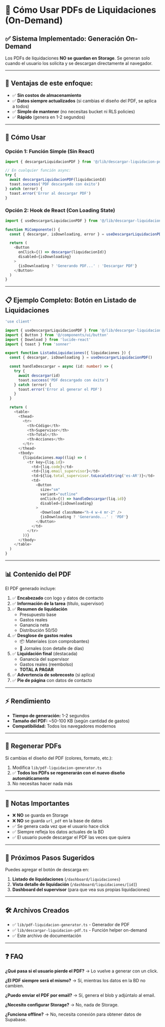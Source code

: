 # 📄 Cómo Usar PDFs de Liquidaciones (On-Demand)

## ✅ Sistema Implementado: Generación On-Demand

Los PDFs de liquidaciones **NO se guardan en Storage**. Se generan solo cuando el usuario los solicita y se descargan directamente al navegador.

---

## 🎯 Ventajas de este enfoque:

- ✅ **Sin costos de almacenamiento**
- ✅ **Datos siempre actualizados** (si cambias el diseño del PDF, se aplica a todos)
- ✅ **Simple de mantener** (no necesitas bucket ni RLS policies)
- ✅ **Rápido** (genera en 1-2 segundos)

---

## 🔧 Cómo Usar

### **Opción 1: Función Simple (Sin React)**

```typescript
import { descargarLiquidacionPDF } from '@/lib/descargar-liquidacion-pdf'

// En cualquier función async:
try {
  await descargarLiquidacionPDF(liquidacionId)
  toast.success('PDF descargado con éxito')
} catch (error) {
  toast.error('Error al descargar PDF')
}
```

### **Opción 2: Hook de React (Con Loading State)**

```typescript
import { useDescargarLiquidacionPDF } from '@/lib/descargar-liquidacion-pdf'

function MiComponente() {
  const { descargar, isDownloading, error } = useDescargarLiquidacionPDF()

  return (
    <Button 
      onClick={() => descargar(liquidacionId)}
      disabled={isDownloading}
    >
      {isDownloading ? 'Generando PDF...' : 'Descargar PDF'}
    </Button>
  )
}
```

---

## 📋 Ejemplo Completo: Botón en Listado de Liquidaciones

```typescript
'use client'

import { useDescargarLiquidacionPDF } from '@/lib/descargar-liquidacion-pdf'
import { Button } from '@/components/ui/button'
import { Download } from 'lucide-react'
import { toast } from 'sonner'

export function ListadoLiquidaciones({ liquidaciones }) {
  const { descargar, isDownloading } = useDescargarLiquidacionPDF()

  const handleDescargar = async (id: number) => {
    try {
      await descargar(id)
      toast.success('PDF descargado con éxito')
    } catch (error) {
      toast.error('Error al generar el PDF')
    }
  }

  return (
    <table>
      <thead>
        <tr>
          <th>Código</th>
          <th>Supervisor</th>
          <th>Total</th>
          <th>Acciones</th>
        </tr>
      </thead>
      <tbody>
        {liquidaciones.map((liq) => (
          <tr key={liq.id}>
            <td>{liq.code}</td>
            <td>{liq.email_supervisor}</td>
            <td>${liq.total_supervisor.toLocaleString('es-AR')}</td>
            <td>
              <Button
                size="sm"
                variant="outline"
                onClick={() => handleDescargar(liq.id)}
                disabled={isDownloading}
              >
                <Download className="h-4 w-4 mr-2" />
                {isDownloading ? 'Generando...' : 'PDF'}
              </Button>
            </td>
          </tr>
        ))}
      </tbody>
    </table>
  )
}
```

---

## 📊 Contenido del PDF

El PDF generado incluye:

1. ✅ **Encabezado** con logo y datos de contacto
2. ✅ **Información de la tarea** (título, supervisor)
3. ✅ **Resumen de liquidación**
   - Presupuesto base
   - Gastos reales
   - Ganancia neta
   - Distribución 50/50
4. ✅ **Desglose de gastos reales**
   - 📦 Materiales (con comprobantes)
   - 💼 Jornales (con detalle de días)
5. ✅ **Liquidación final** (destacada)
   - Ganancia del supervisor
   - Gastos reales (reembolso)
   - **TOTAL A PAGAR**
6. ✅ **Advertencia de sobrecosto** (si aplica)
7. ✅ **Pie de página** con datos de contacto

---

## ⚡ Rendimiento

- **Tiempo de generación:** 1-2 segundos
- **Tamaño del PDF:** ~50-100 KB (según cantidad de gastos)
- **Compatibilidad:** Todos los navegadores modernos

---

## 🔄 Regenerar PDFs

Si cambias el diseño del PDF (colores, formato, etc.):

1. Modifica `lib/pdf-liquidacion-generator.ts`
2. ✅ **Todos los PDFs se regenerarán con el nuevo diseño automáticamente**
3. No necesitas hacer nada más

---

## 📝 Notas Importantes

- ❌ **NO** se guarda en Storage
- ❌ **NO** se guarda `url_pdf` en la base de datos
- ✅ Se genera cada vez que el usuario hace click
- ✅ Siempre refleja los datos actuales de la BD
- ✅ El usuario puede descargar el PDF las veces que quiera

---

## 🚀 Próximos Pasos Sugeridos

Puedes agregar el botón de descarga en:

1. **Listado de liquidaciones** (`/dashboard/liquidaciones`)
2. **Vista detalle de liquidación** (`/dashboard/liquidaciones/[id]`)
3. **Dashboard del supervisor** (para que vea sus propias liquidaciones)

---

## 🛠️ Archivos Creados

- ✅ `lib/pdf-liquidacion-generator.ts` - Generador de PDF
- ✅ `lib/descargar-liquidacion-pdf.ts` - Función helper on-demand
- ✅ Este archivo de documentación

---

## ❓ FAQ

**¿Qué pasa si el usuario pierde el PDF?**
→ Lo vuelve a generar con un click.

**¿El PDF siempre será el mismo?**
→ Sí, mientras los datos en la BD no cambien.

**¿Puedo enviar el PDF por email?**
→ Sí, genera el blob y adjúntalo al email.

**¿Necesito configurar Storage?**
→ No, nada de Storage.

**¿Funciona offline?**
→ No, necesita conexión para obtener datos de Supabase.
